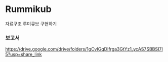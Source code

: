 # Rummikub
자료구조 루미큐브 구현하기

### 보고서
https://drive.google.com/drive/folders/1gCvIGqDIfrga3GtYz1_ycAS7SBBSI7I5?usp=share_link
